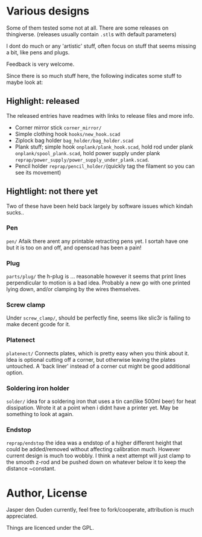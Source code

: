 
# Various designs
Some of them tested some not at all. There are some releases on thingiverse.
(releases usually contain `.stl`s with default parameters)

I dont do much or any 'artistic' stuff, often focus on stuff that seems 
missing a bit, like pens and plugs.

Feedback is very welcome.

Since there is so much stuff here, the following indicates some stuff to maybe 
look at:

## Highlight: released
The released entries have readmes with links to release files and more info.

* Corner mirror stick `corner_mirror/`
* Simple clothing hook `hooks/new_hook.scad`
* Ziplock bag holder `bag_holder/bag_holder.scad`
* Plank stuff; simple hook `onplank/plank_hook.scad`, 
  hold rod under plank `onplank/spool_plank.scad`, hold power supply under plank
  `reprap/power_supply/power_supply_under_plank.scad`.
* Pencil holder `reprap/pencil_holder/`(quickly tag the filament so you can see
  its movement)

## Hightlight: not there yet
Two of these have been held back largely by software issues which kindah sucks..

### Pen
`pen/` Afaik there arent any printable retracting pens yet. I sortah have one but it is
too on and off, and openscad has been a pain!

### Plug
`parts/plug/` the h-plug is ... reasonable however it seems that print lines
perpendicular to motion is a bad idea. Probably a new go with one printed lying
down, and/or clamping by the wires themselves. 

### Screw clamp
Under `screw_clamp/`, should be perfectly fine, seems like slic3r is failing to
make decent gcode for it.

### Platenect
`platenect/` Connects plates, which is pretty easy when you think about it. Idea is
optional cutting off a corner, but otherwise leaving the plates untouched.
A 'back liner' instead of a corner cut might be good additional option.

### Soldering iron holder
`solder/` idea for a soldering iron that uses a tin can(like 500ml beer) for
heat dissipation. Wrote it at a point when i didnt have a printer yet. May be
something to look at again.

### Endstop
`reprap/endstop` the idea was a endstop of a higher different height that could
be added/removed without affecting calibration much. However current design is 
much too wobbly. I think a next attempt will just clamp to the smooth z-rod and
be pushed down on whatever below it to keep the distance ~constant.

# Author, License
Jasper den Ouden currently, feel free to fork/cooperate, attribution is much
appreciated.

Things are licenced under the GPL.
